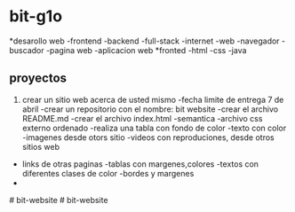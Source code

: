 # bit-g1o
*desarollo web
  -frontend
  -backend
  -full-stack
  -internet
  -web
  -navegador
  -buscador
  -pagina web
  -aplicacion web
*fronted
  -html
  -css
  -java

## proyectos
 1. crear un sitio web acerca de usted mismo
   -fecha limite de entrega 7 de abril
   -crear un repositorio con el nombre: bit website
   -crear el archivo README.md 
   -crear el archivo index.html
   -semantica
   -archivo css externo ordenado
   -realiza una tabla con fondo de color
   -texto con color
   -imagenes desde otors sitio
   -videos con reproduciones, desde otros sitios web
   - links de otras paginas
   -tablas con margenes,colores 
   -textos con diferentes clases de color 
   -bordes y margenes
   -
#   b i t - w e b s i t e  
 # bit-website
